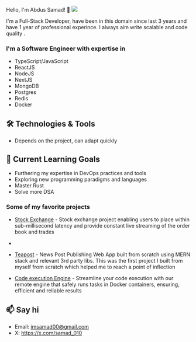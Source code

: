 Hello, I'm Abdus Samad! 👋 ![](https://komarev.com/ghpvc/?username=imsamad)

I'm a Full-Stack Developer, have been in this domain since last 3 years and have 1 year of professional experince. I always aim write scalable and code quality .

### I'm a Software Engineer with expertise in

- TypeScript/JavaScript
- ReactJS
- NodeJS
- NextJS
- MongoDB
- Postgres
- Redis
- Docker

## 🛠️ Technologies & Tools

- Depends on the project, can adapt quickly

## 🌱 Current Learning Goals

- Furthering my expertise in DevOps practices and tools
- Exploring new programming paradigms and languages
- Master Rust
- Solve more DSA

### Some of my favorite projects

- [Stock Exchange](https://github.com/imsamad/exchange) - Stock exchange project enabling users to place within sub-millisecond latency and provide constant live streaming of the order book and trades
-
- [Teapost](https://github.com/imsamad/teapost) - News Post Publishing Web App built from scratch using MERN stack and relevant 3rd party libs. This was the first project I built from myself from scratch which helped me to reach a point of inflection

- [Code execution Engine](https://github.com/imsamad/Remote-Code-Execution) - Streamline your code execution with our remote engine that safely runs tasks in Docker containers, ensuring, efficient and reliable results

## 📫 Say hi

- Email: imsamad00@gmail.com
- X: https://x.com/samad_010
